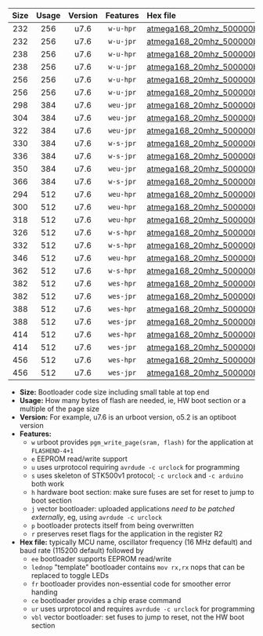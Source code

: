 |Size|Usage|Version|Features|Hex file|
|:-:|:-:|:-:|:-:|:--|
|232|256|u7.6|`w-u-hpr`|[atmega168_20mhz_500000bps_ur.hex](https://raw.githubusercontent.com/stefanrueger/urboot/main/bootloaders/atmega168/fcpu_20mhz/500000_bps/atmega168_20mhz_500000bps_ur.hex)|
|232|256|u7.6|`w-u-jpr`|[atmega168_20mhz_500000bps_ur_vbl.hex](https://raw.githubusercontent.com/stefanrueger/urboot/main/bootloaders/atmega168/fcpu_20mhz/500000_bps/atmega168_20mhz_500000bps_ur_vbl.hex)|
|238|256|u7.6|`w-u-hpr`|[atmega168_20mhz_500000bps_lednop_ur.hex](https://raw.githubusercontent.com/stefanrueger/urboot/main/bootloaders/atmega168/fcpu_20mhz/500000_bps/atmega168_20mhz_500000bps_lednop_ur.hex)|
|238|256|u7.6|`w-u-jpr`|[atmega168_20mhz_500000bps_lednop_ur_vbl.hex](https://raw.githubusercontent.com/stefanrueger/urboot/main/bootloaders/atmega168/fcpu_20mhz/500000_bps/atmega168_20mhz_500000bps_lednop_ur_vbl.hex)|
|256|256|u7.6|`w-u-hpr`|[atmega168_20mhz_500000bps_lednop_fr_ur.hex](https://raw.githubusercontent.com/stefanrueger/urboot/main/bootloaders/atmega168/fcpu_20mhz/500000_bps/atmega168_20mhz_500000bps_lednop_fr_ur.hex)|
|256|256|u7.6|`w-u-jpr`|[atmega168_20mhz_500000bps_lednop_fr_ur_vbl.hex](https://raw.githubusercontent.com/stefanrueger/urboot/main/bootloaders/atmega168/fcpu_20mhz/500000_bps/atmega168_20mhz_500000bps_lednop_fr_ur_vbl.hex)|
|298|384|u7.6|`weu-jpr`|[atmega168_20mhz_500000bps_ee_ur_vbl.hex](https://raw.githubusercontent.com/stefanrueger/urboot/main/bootloaders/atmega168/fcpu_20mhz/500000_bps/atmega168_20mhz_500000bps_ee_ur_vbl.hex)|
|304|384|u7.6|`weu-jpr`|[atmega168_20mhz_500000bps_ee_lednop_ur_vbl.hex](https://raw.githubusercontent.com/stefanrueger/urboot/main/bootloaders/atmega168/fcpu_20mhz/500000_bps/atmega168_20mhz_500000bps_ee_lednop_ur_vbl.hex)|
|322|384|u7.6|`weu-jpr`|[atmega168_20mhz_500000bps_ee_lednop_fr_ur_vbl.hex](https://raw.githubusercontent.com/stefanrueger/urboot/main/bootloaders/atmega168/fcpu_20mhz/500000_bps/atmega168_20mhz_500000bps_ee_lednop_fr_ur_vbl.hex)|
|330|384|u7.6|`w-s-jpr`|[atmega168_20mhz_500000bps_vbl.hex](https://raw.githubusercontent.com/stefanrueger/urboot/main/bootloaders/atmega168/fcpu_20mhz/500000_bps/atmega168_20mhz_500000bps_vbl.hex)|
|336|384|u7.6|`w-s-jpr`|[atmega168_20mhz_500000bps_lednop_vbl.hex](https://raw.githubusercontent.com/stefanrueger/urboot/main/bootloaders/atmega168/fcpu_20mhz/500000_bps/atmega168_20mhz_500000bps_lednop_vbl.hex)|
|350|384|u7.6|`weu-jpr`|[atmega168_20mhz_500000bps_ee_lednop_fr_ce_ur_vbl.hex](https://raw.githubusercontent.com/stefanrueger/urboot/main/bootloaders/atmega168/fcpu_20mhz/500000_bps/atmega168_20mhz_500000bps_ee_lednop_fr_ce_ur_vbl.hex)|
|366|384|u7.6|`w-s-jpr`|[atmega168_20mhz_500000bps_lednop_fr_vbl.hex](https://raw.githubusercontent.com/stefanrueger/urboot/main/bootloaders/atmega168/fcpu_20mhz/500000_bps/atmega168_20mhz_500000bps_lednop_fr_vbl.hex)|
|294|512|u7.6|`weu-hpr`|[atmega168_20mhz_500000bps_ee_ur.hex](https://raw.githubusercontent.com/stefanrueger/urboot/main/bootloaders/atmega168/fcpu_20mhz/500000_bps/atmega168_20mhz_500000bps_ee_ur.hex)|
|300|512|u7.6|`weu-hpr`|[atmega168_20mhz_500000bps_ee_lednop_ur.hex](https://raw.githubusercontent.com/stefanrueger/urboot/main/bootloaders/atmega168/fcpu_20mhz/500000_bps/atmega168_20mhz_500000bps_ee_lednop_ur.hex)|
|318|512|u7.6|`weu-hpr`|[atmega168_20mhz_500000bps_ee_lednop_fr_ur.hex](https://raw.githubusercontent.com/stefanrueger/urboot/main/bootloaders/atmega168/fcpu_20mhz/500000_bps/atmega168_20mhz_500000bps_ee_lednop_fr_ur.hex)|
|326|512|u7.6|`w-s-hpr`|[atmega168_20mhz_500000bps.hex](https://raw.githubusercontent.com/stefanrueger/urboot/main/bootloaders/atmega168/fcpu_20mhz/500000_bps/atmega168_20mhz_500000bps.hex)|
|332|512|u7.6|`w-s-hpr`|[atmega168_20mhz_500000bps_lednop.hex](https://raw.githubusercontent.com/stefanrueger/urboot/main/bootloaders/atmega168/fcpu_20mhz/500000_bps/atmega168_20mhz_500000bps_lednop.hex)|
|346|512|u7.6|`weu-hpr`|[atmega168_20mhz_500000bps_ee_lednop_fr_ce_ur.hex](https://raw.githubusercontent.com/stefanrueger/urboot/main/bootloaders/atmega168/fcpu_20mhz/500000_bps/atmega168_20mhz_500000bps_ee_lednop_fr_ce_ur.hex)|
|362|512|u7.6|`w-s-hpr`|[atmega168_20mhz_500000bps_lednop_fr.hex](https://raw.githubusercontent.com/stefanrueger/urboot/main/bootloaders/atmega168/fcpu_20mhz/500000_bps/atmega168_20mhz_500000bps_lednop_fr.hex)|
|382|512|u7.6|`wes-hpr`|[atmega168_20mhz_500000bps_ee.hex](https://raw.githubusercontent.com/stefanrueger/urboot/main/bootloaders/atmega168/fcpu_20mhz/500000_bps/atmega168_20mhz_500000bps_ee.hex)|
|382|512|u7.6|`wes-jpr`|[atmega168_20mhz_500000bps_ee_vbl.hex](https://raw.githubusercontent.com/stefanrueger/urboot/main/bootloaders/atmega168/fcpu_20mhz/500000_bps/atmega168_20mhz_500000bps_ee_vbl.hex)|
|388|512|u7.6|`wes-hpr`|[atmega168_20mhz_500000bps_ee_lednop.hex](https://raw.githubusercontent.com/stefanrueger/urboot/main/bootloaders/atmega168/fcpu_20mhz/500000_bps/atmega168_20mhz_500000bps_ee_lednop.hex)|
|388|512|u7.6|`wes-jpr`|[atmega168_20mhz_500000bps_ee_lednop_vbl.hex](https://raw.githubusercontent.com/stefanrueger/urboot/main/bootloaders/atmega168/fcpu_20mhz/500000_bps/atmega168_20mhz_500000bps_ee_lednop_vbl.hex)|
|414|512|u7.6|`wes-hpr`|[atmega168_20mhz_500000bps_ee_lednop_fr.hex](https://raw.githubusercontent.com/stefanrueger/urboot/main/bootloaders/atmega168/fcpu_20mhz/500000_bps/atmega168_20mhz_500000bps_ee_lednop_fr.hex)|
|414|512|u7.6|`wes-jpr`|[atmega168_20mhz_500000bps_ee_lednop_fr_vbl.hex](https://raw.githubusercontent.com/stefanrueger/urboot/main/bootloaders/atmega168/fcpu_20mhz/500000_bps/atmega168_20mhz_500000bps_ee_lednop_fr_vbl.hex)|
|456|512|u7.6|`wes-hpr`|[atmega168_20mhz_500000bps_ee_lednop_fr_ce.hex](https://raw.githubusercontent.com/stefanrueger/urboot/main/bootloaders/atmega168/fcpu_20mhz/500000_bps/atmega168_20mhz_500000bps_ee_lednop_fr_ce.hex)|
|456|512|u7.6|`wes-jpr`|[atmega168_20mhz_500000bps_ee_lednop_fr_ce_vbl.hex](https://raw.githubusercontent.com/stefanrueger/urboot/main/bootloaders/atmega168/fcpu_20mhz/500000_bps/atmega168_20mhz_500000bps_ee_lednop_fr_ce_vbl.hex)|

- **Size:** Bootloader code size including small table at top end
- **Usage:** How many bytes of flash are needed, ie, HW boot section or a multiple of the page size
- **Version:** For example, u7.6 is an urboot version, o5.2 is an optiboot version
- **Features:**
  + `w` urboot provides `pgm_write_page(sram, flash)` for the application at `FLASHEND-4+1`
  + `e` EEPROM read/write support
  + `u` uses urprotocol requiring `avrdude -c urclock` for programming
  + `s` uses skeleton of STK500v1 protocol; `-c urclock` and `-c arduino` both work
  + `h` hardware boot section: make sure fuses are set for reset to jump to boot section
  + `j` vector bootloader: uploaded applications *need to be patched externally*, eg, using `avrdude -c urclock`
  + `p` bootloader protects itself from being overwritten
  + `r` preserves reset flags for the application in the register R2
- **Hex file:** typically MCU name, oscillator frequency (16 MHz default) and baud rate (115200 default) followed by
  + `ee` bootloader supports EEPROM read/write
  + `lednop` "template" bootloader contains `mov rx,rx` nops that can be replaced to toggle LEDs
  + `fr` bootloader provides non-essential code for smoother error handing
  + `ce` bootloader provides a chip erase command
  + `ur` uses urprotocol and requires `avrdude -c urclock` for programming
  + `vbl` vector bootloader: set fuses to jump to reset, not the HW boot section
